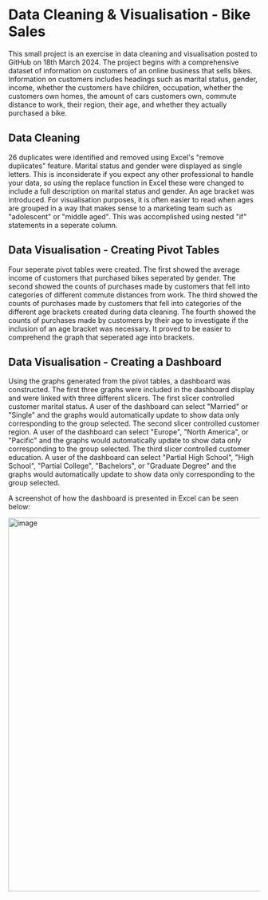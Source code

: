 # Data Cleaning & Visualisation - Bike Sales
This small project is an exercise in data cleaning and visualisation posted to GitHub on 18th March 2024.
The project begins with a comprehensive dataset of information on customers of an online business that sells bikes.
Information on customers includes headings such as marital status, gender, income, whether the customers have children, occupation, whether the customers own homes, the amount of cars customers own, commute distance to work, their region, their age, and whether they actually purchased a bike.
## Data Cleaning
26 duplicates were identified and removed using Excel's "remove duplicates" feature.
Marital status and gender were displayed as single letters. This is inconsiderate if you expect any other professional to handle your data, so using the replace function in Excel these were changed to include a full description on marital status and gender.
An age bracket was introduced. For visualisation purposes, it is often easier to read when ages are grouped in a way that makes sense to a marketing team such as "adolescent" or "middle aged". This was accomplished using nested "if" statements in a seperate column.
## Data Visualisation - Creating Pivot Tables
Four seperate pivot tables were created.
The first showed the average income of customers that purchased bikes seperated by gender.
The second showed the counts of purchases made by customers that fell into categories of different commute distances from work.
The third showed the counts of purchases made by customers that fell into categories of the different age brackets created during data cleaning.
The fourth showed the counts of purchases made by customers by their age to investigate if the inclusion of an age bracket was necessary. It proved to be easier to comprehend the graph that seperated age into brackets.
## Data Visualisation - Creating a Dashboard
Using the graphs generated from the pivot tables, a dashboard was constructed.
The first three graphs were included in the dashboard display and were linked with three different slicers.
The first slicer controlled customer marital status. A user of the dashboard can select "Married" or "Single" and the graphs would automatically update to show data only corresponding to the group selected.
The second slicer controlled customer region. A user of the dashboard can select "Europe", "North America", or "Pacific" and the graphs would automatically update to show data only corresponding to the group selected.
The third slicer controlled customer education. A user of the dashboard can select "Partial High School", "High School", "Partial College", "Bachelors", or "Graduate Degree" and the graphs would automatically update to show data only corresponding to the group selected.

A screenshot of how the dashboard is presented in Excel can be seen below:

<img width="750" alt="image" src="https://github.com/user-attachments/assets/bea7a28d-d028-49da-b1b2-7862a2083593">


